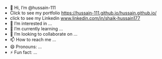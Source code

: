 - 👋 Hi, I’m @hussain-111
- Click to see my portfolio https://hussain-111.github.io/hussain.github.io/
- click to see my Linkedin www.linkedin.com/in/shaik-hussain177
- 👀 I’m interested in ...
- 🌱 I’m currently learning ...
- 💞️ I’m looking to collaborate on ...
- 📫 How to reach me ...
- 😄 Pronouns: ...
- ⚡ Fun fact: ...

<!---
hussain-111/hussain-111 is a ✨ special ✨ repository because its `README.md` (this file) appears on your GitHub profile.
You can click the Preview link to take a look at your changes.
--->
